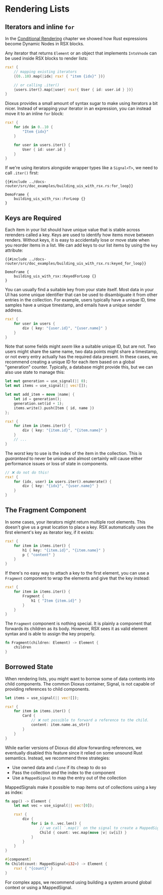 # Rendering Lists

## Iterators and inline `for`

In the [Conditional Rendering](./conditional.md) chapter we showed how Rust expressions become Dynamic Nodes in RSX blocks.

Any iterator that returns `Element` or an object that implements `IntoVnode` can be used inside RSX blocks to render lists:

```rust
rsx! {
    // mapping existing iterators
    {(0..10).map(|idx| rsx! { "item {idx}" })}

    // or calling .iter()
    {users.iter().map(|user| rsx!{ User { id: user.id } })}
}
```

Dioxus provides a small amount of syntax sugar to make using iterators a bit nicer. Instead of wrapping your iterator in an expression, you can instead move it to an inline `for` block:

```rust
rsx! {
    for idx in 0..10 {
        "Item {idx}"
    }

    for user in users.iter() {
        User { id: user.id }
    }
}
```

If we're using iterators alongside wrapper types like a `Signal<T>`, we need to call `.iter()` first:


```rust, no_run
{{#include ../docs-router/src/doc_examples/building_uis_with_rsx.rs:for_loop}}
```

```inject-dioxus
DemoFrame {
    building_uis_with_rsx::ForLoop {}
}
```

## Keys are Required

Each item in your list should have unique value that is stable across rerenders called a key. Keys are used to identify how items move between renders. Without keys, it is easy to accidentally lose or move state when you reorder items in a list. We can add keys to our list items by using the `key` attribute:

```rust, no_run
{{#include ../docs-router/src/doc_examples/building_uis_with_rsx.rs:keyed_for_loop}}
```

```inject-dioxus
DemoFrame {
    building_uis_with_rsx::KeyedForLoop {}
}
```

You can usually find a suitable key from your state itself. Most data in your UI has some unique identifier that can be used to disambiguate it from other entries in the collection. For example, users typically have a unique ID, time samples have a unique timestamp, and emails have a unique sender address.

```rust
rsx! {
    for user in users {
        div { key: "{user.id}", "{user.name}" }
    }
}
```

Note that some fields might *seem* like a suitable unique ID, but are not. Two users might share the same name, two data points might share a timestamp, or not every entry actually has the required data present. In these cases, we recommend creating a unique ID for each item based on a global "generation" counter. Typically, a database might provide this, but we can also use state to manage this:

```rust
let mut generation = use_signal(|| 0);
let mut items = use_signal(|| vec![]);

let mut add_item = move |name| {
    let id = generation();
    generation.set(id + 1);
    items.write().push(Item { id, name })
};

rsx! {
    for item in items.iter() {
        div { key: "{item.id}", "{item.name}" }
    }
    // ...
}
```

The *worst* key to use is the index of the item in the collection. This is *guaranteed* to never be unique and almost certainly will cause either performance issues or loss of state in components.

```rust
// ❌ do not do this!
rsx! {
    for (idx, user) in users.iter().enumerate() {
        div { key: "{idx}", "{user.name}" }
    }
}
```

## The Fragment Component

In some cases, your iterators might return multiple root elements. This doesn't give us a great location to place a key. RSX automatically uses the first element's key as iterator key, if it exists:

```rust
rsx! {
    for item in items.iter() {
        h1 { key: "{item.id}", "{item.name}" }
        p { "content" }
    }
}
```

If there's no easy way to attach a key to the first element, you can use a `Fragment` component to wrap the elements and give that the key instead:

```rust
rsx! {
    for item in items.iter() {
        Fragment {
            h1 { "Item {item.id}" }
        }
    }
}
```

The `Fragment` component is nothing special. It is plainly a component that forwards its children as its body. However, RSX sees it as valid element syntax and is able to assign the key properly.

```rust
fn Fragment(children: Element) -> Element {
    children
}
```


## Borrowed State

When rendering lists, you might want to borrow some of data contents into child components. The common Dioxus container, Signal, is not capable of providing references to child components.

```rust
let items = use_signal(|| vec![]);

rsx! {
    for item in items.iter() {
        Card {
            // ❌ not possible to forward a reference to the child.
            content: item.name.as_str()
        }
    }
}
```

While earlier versions of Dioxus did allow forwarding references, we eventually disabled this feature since it relied on some unsound Rust semantics. Instead, we recommend three strategies:

- Use owned data and `clone` if its cheap to do so
- Pass the collection *and* the index to the component
- Use a `MappedSignal` to map the entry out of the collection

MappedSignals make it possible to map items out of collections using a key as index:

```rust
fn app() -> Element {
    let mut vec = use_signal(|| vec![0]);

    rsx! {
        div {
            for i in 0..vec.len() {
                // we call `.map()` on the signal to create a MappedSignal
                Child { count: vec.map(move |v| &v[i]) }
            }
        }
    }
}

#[component]
fn Child(count: MappedSignal<i32>) -> Element {
    rsx! { "{count}" }
}
```

For complex apps, we recommend using building a system around global context or using a MappedSignal.

